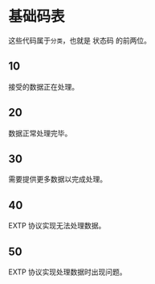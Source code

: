 # 基础码表

这些代码属于`` 分类 ``，也就是 状态码 的前两位。

## 10

接受的数据正在处理。

## 20

数据正常处理完毕。

## 30

需要提供更多数据以完成处理。

## 40

EXTP 协议实现无法处理数据。

## 50

EXTP 协议实现处理数据时出现问题。